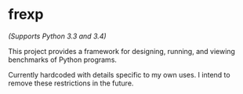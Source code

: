 frexp
=====

*(Supports Python 3.3 and 3.4)*

This project provides a framework for designing, running, and
viewing benchmarks of Python programs.

Currently hardcoded with details specific to my own uses. I intend
to remove these restrictions in the future.
